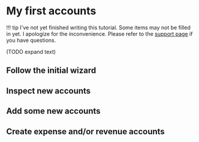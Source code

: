 # My first accounts

!!! tip
    I've not yet finished writing this tutorial. Some items may not be filled in yet. I apologize for the inconvenience. Please refer to the [support page](../../references/support.md) if you have questions.

(TODO expand text)

## Follow the initial wizard

## Inspect new accounts

## Add some new accounts

## Create expense and/or revenue accounts

